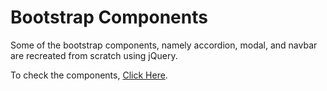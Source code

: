 # Bootstrap Components

Some of the bootstrap components, namely accordion, modal, and navbar are recreated from scratch using jQuery.

To check the components, [Click Here](https://anishghosh103.github.io/bootstrap-components).